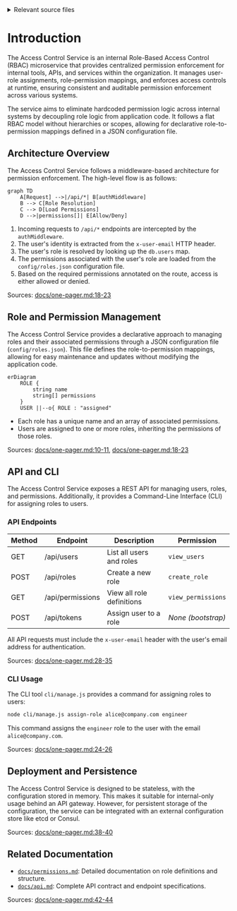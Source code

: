 <details>
<summary>Relevant source files</summary>

The following files were used as context for generating this wiki page:

- [README.md](https://github.com/aanickode/access-control-service/blob/main/README.md)
- [docs/one-pager.md](https://github.com/aanickode/access-control-service/blob/main/docs/one-pager.md)
</details>

# Introduction

The Access Control Service is an internal Role-Based Access Control (RBAC) microservice that provides centralized permission enforcement for internal tools, APIs, and services within the organization. It manages user-role assignments, role-permission mappings, and enforces access controls at runtime, ensuring consistent and auditable permission enforcement across various systems.

The service aims to eliminate hardcoded permission logic across internal systems by decoupling role logic from application code. It follows a flat RBAC model without hierarchies or scopes, allowing for declarative role-to-permission mappings defined in a JSON configuration file.

## Architecture Overview

The Access Control Service follows a middleware-based architecture for permission enforcement. The high-level flow is as follows:

```mermaid
graph TD
    A[Request] -->|/api/*| B[authMiddleware]
    B --> C[Role Resolution]
    C --> D[Load Permissions]
    D -->|permissions[]| E[Allow/Deny]
```

1. Incoming requests to `/api/*` endpoints are intercepted by the `authMiddleware`.
2. The user's identity is extracted from the `x-user-email` HTTP header.
3. The user's role is resolved by looking up the `db.users` map.
4. The permissions associated with the user's role are loaded from the `config/roles.json` configuration file.
5. Based on the required permissions annotated on the route, access is either allowed or denied.

Sources: [docs/one-pager.md:18-23]()

## Role and Permission Management

The Access Control Service provides a declarative approach to managing roles and their associated permissions through a JSON configuration file (`config/roles.json`). This file defines the role-to-permission mappings, allowing for easy maintenance and updates without modifying the application code.

```mermaid
erDiagram
    ROLE {
        string name
        string[] permissions
    }
    USER ||--o{ ROLE : "assigned"
```

- Each role has a unique name and an array of associated permissions.
- Users are assigned to one or more roles, inheriting the permissions of those roles.

Sources: [docs/one-pager.md:10-11](), [docs/one-pager.md:18-23]()

## API and CLI

The Access Control Service exposes a REST API for managing users, roles, and permissions. Additionally, it provides a Command-Line Interface (CLI) for assigning roles to users.

### API Endpoints

| Method | Endpoint         | Description                   | Permission         |
|--------|------------------|-------------------------------|--------------------|
| GET    | /api/users       | List all users and roles      | `view_users`       |
| POST   | /api/roles       | Create a new role             | `create_role`      |
| GET    | /api/permissions | View all role definitions     | `view_permissions` |
| POST   | /api/tokens      | Assign user to a role         | *None (bootstrap)* |

All API requests must include the `x-user-email` header with the user's email address for authentication.

Sources: [docs/one-pager.md:28-35]()

### CLI Usage

The CLI tool `cli/manage.js` provides a command for assigning roles to users:

```bash
node cli/manage.js assign-role alice@company.com engineer
```

This command assigns the `engineer` role to the user with the email `alice@company.com`.

Sources: [docs/one-pager.md:24-26]()

## Deployment and Persistence

The Access Control Service is designed to be stateless, with the configuration stored in memory. This makes it suitable for internal-only usage behind an API gateway. However, for persistent storage of the configuration, the service can be integrated with an external configuration store like etcd or Consul.

Sources: [docs/one-pager.md:38-40]()

## Related Documentation

- [`docs/permissions.md`](docs/permissions.md): Detailed documentation on role definitions and structure.
- [`docs/api.md`](docs/api.md): Complete API contract and endpoint specifications.

Sources: [docs/one-pager.md:42-44]()